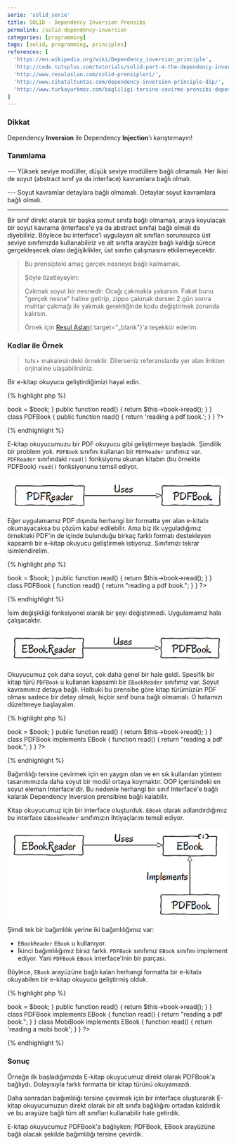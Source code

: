 ```yaml
---
serie: 'solid_serie'
title: SOLID - Dependency Inversion Prensibi
permalink: /solid-dependency-inversion
categories: [programming]
tags: [solid, programming, principles]
references: [
  'https://en.wikipedia.org/wiki/Dependency_inversion_principle',
  'http://code.tutsplus.com/tutorials/solid-part-4-the-dependency-inversion-principle--net-36872',
  'http://www.resulaslan.com/solid-prensipleri/',
  'http://www.cihataltuntas.com/dependency-inversion-principle-dip/',
  'http://www.turkayurkmez.com/bagliligi-tersine-cevirme-prensibi-dependency-inversion-principle-dip/',
]
---
```


<div class="alert-box">
  <h3 class="title">Dikkat</h3> Dependency <strong>Inversion</strong> ile Dependency <strong>Injection</strong>'ı karıştırmayın!
</div>

### Tanımlama

--- Yüksek seviye modüller, düşük seviye modüllere bağlı olmamalı. Her ikisi de soyut (abstract sınıf ya da interface) kavramlara bağlı olmalı.

--- Soyut kavramlar detaylara bağlı olmamalı. Detaylar soyut kavramlara bağlı olmalı.

---

Bir sınıf direkt olarak bir başka somut sınıfa bağlı olmamalı, araya koyulacak bir soyut kavrama (interface'e ya da abstract sınıfa) bağlı olmalı da diyebiliriz. Böylece bu interface'i uygulayan alt sınıfları sorunsuzca üst seviye sınıfımızda kullanabiliriz ve alt sınıfta arayüze bağlı kaldığı sürece gerçekleşecek olası değişiklikler, üst sınıfın çalışmasını etkilemeyecektir.

> Bu prensipteki amaç gerçek nesneye bağlı kalmamak. 
>
> Şöyle özetleyeyim:
>
> Çakmak soyut bir nesnedir. Ocağı çakmakla yakarsın. Fakat bunu "gerçek nesne" haline getirip, zippo çakmak dersen 
> 2 gün sonra muhtar çakmağı ile yakmak gerektiğinde kodu değiştirmek zorunda kalırsın.
>
> Örnek için [Resul Aslan](http://resulaslan.com){:target="_blank"}'a teşekkür ederim.

### Kodlar ile Örnek

> tuts+ makalesindeki örnektir. Dilerseniz referanslarda yer alan linkten orjinaline ulaşabilirsiniz.

Bir e-kitap okuyucu geliştirdiğimizi hayal edin.

{% highlight php %}
<?php  
  class PDFReader
  {
    protected $book;

    public function __construct(PDFBook $book)
    {
      $this->book = $book;
    }

    public function read()
    {
      return $this->book->read();
    }
  }

  class PDFBook
  {
    public function read()
    {
    	return 'reading a pdf book.';
    }
  }
?>
{% endhighlight %}

E-kitap okuyucumuzu bir PDF okuyucu gibi geliştirmeye başladık. Şimdilik bir problem yok. `PDFBook` sınıfını kullanan bir `PDFReader` sınıfımız var. `PDFReader` sınıfındaki `read()` fonksiyonu okunan kitabın (bu örnekte PDFBook) `read()` fonksiyonunu temsil ediyor.

![](/public/img/posts/solid-principles/pdfreader-uses-pdfbook.png "PDFReader sınıfı PDFBook sınıfını kullanıyor")

Eğer uygulamamız PDF dışında herhangi bir formatta yer alan e-kitabı okumayacaksa bu çözüm kabul edilebilir. Ama biz ilk uyguladığımız örnekteki PDF'in de içinde bulunduğu birkaç farklı formatı destekleyen kapsamlı bir e-kitap okuyucu geliştirmek istiyoruz. Sınıfımızı tekrar isimlendirelim.

{% highlight php %}
<?php  
  class EBookReader
  {
    protected $book;

    public function __construct(PDFBook $book)
    {
      $this->book = $book;
    }

    public function read()
    {
      return $this->book->read();
    }
  }

  class PDFBook 
  {
    function read() {
      return "reading a pdf book.";
    }
  }
?>
{% endhighlight %}

İsim değişikliği fonksiyonel olarak bir şeyi değiştirmedi. Uygulamamız hala çalışacaktır.

![](/public/img/posts/solid-principles/ebookreader-uses-pdfbook.png)

Okuyucumuz çok daha soyut, çok daha genel bir hale geldi. Spesifik bir kitap türü `PDFBook` u kullanan kapsamlı bir `EBookReader` sınıfımız var. Soyut kavramımız detaya bağlı. Halbuki bu prensibe göre kitap türümüzün PDF olması sadece bir detay olmalı, hiçbir sınıf buna bağlı olmamalı. O hatamızı düzeltmeye başlayalım.

{% highlight php %}
<?php  
  interface EBook
  {
    public function read();
  }

  class EBookReader
  {
    protected $book;

    public function __construct(EBook $book)
    {
      $this->book = $book;
    }

    public function read()
    {
      return $this->book->read();
    }
  }

  class PDFBook implements EBook
  {
    function read() {
      return "reading a pdf book.";
    }
  }
?>
{% endhighlight %}

Bağımlılığı tersine çevirmek için en yaygın olan ve en sık kullanılan yöntem tasarımımızda daha soyut bir modül ortaya koymaktır. OOP içerisindeki en soyut eleman Interface'dir. Bu nedenle herhangi bir sınıf Interface'e bağlı kalarak Dependency Inversion prensibine bağlı kalabilir.

Kitap okuyucumuz için bir interface oluşturduk. `EBook` olarak adlandırdığımız bu interface `EBookReader` sınıfımızın ihtiyaçlarını temsil ediyor.

![](/public/img/posts/solid-principles/ebookreader-ebookinterface-pdfbook.png)

Şimdi tek bir bağımlılık yerine iki bağımlılığımız var:

- `EBookReader` `EBook` u kullanıyor.
- İkinci bağımlılığımız biraz farklı. `PDFBook` sınıfımız `EBook` sınıfını implement ediyor. Yani `PDFBook` `EBook` interface'inin bir parçası.

Böylece, `EBook` arayüzüne bağlı kalan herhangi formatta bir e-kitabı okuyabilen bir e-kitap okuyucu geliştirmiş olduk. 

{% highlight php %}
<?php  
  interface EBook
  {
    public function read();
  }

  class EBookReader
  {
    protected $book;

    public function __construct(EBook $book)
    {
      $this->book = $book;
    }

    public function read()
    {
      return $this->book->read();
    }
  }

  class PDFBook implements EBook
  {
    function read() 
    {
      return "reading a pdf book.";
    }
  }

  class MobiBook implements EBook
  {
    function read()
    {
      return 'reading a mobi book';
    }
  }
?>
{% endhighlight %}

### Sonuç

Örneğe ilk başladığımızda E-kitap okuyucumuz direkt olarak PDFBook'a bağlıydı. Dolayısıyla farklı formatta bir kitap türünü okuyamazdı.

Daha sonradan bağımlılığı tersine çevirmek için bir interface oluşturarak E-kitap okuyucumuzun direkt olarak bir alt sınıfa bağlılığını ortadan kaldırdık ve bu arayüze bağlı tüm alt sınıfları kullanabilir hale getirdik.

E-kitap okuyucumuz PDFBook'a bağlıyken; PDFBook, EBook arayüzüne bağlı olacak şekilde bağımlılığı tersine çevirdik.
